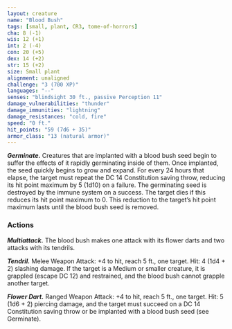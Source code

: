 ```yaml
---
layout: creature
name: "Blood Bush"
tags: [small, plant, CR3, tome-of-horrors]
cha: 8 (-1)
wis: 12 (+1)
int: 2 (-4)
con: 20 (+5)
dex: 14 (+2)
str: 15 (+2)
size: Small plant
alignment: unaligned
challenge: "3 (700 XP)"
languages: "--"
senses: "blindsight 30 ft., passive Perception 11"
damage_vulnerabilities: "thunder"
damage_immunities: "lightning"
damage_resistances: "cold, fire"
speed: "0 ft."
hit_points: "59 (7d6 + 35)"
armor_class: "13 (natural armor)"
---
```


***Germinate.*** Creatures that are implanted with a blood bush seed begin to suffer
the effects of it rapidly germinating inside of them. Once implanted, the
seed quickly begins to grow and expand. For every 24 hours that elapse,
the target must repeat the DC 14 Constitution saving throw, reducing
its hit point maximum by 5 (1d10) on a failure. The germinating seed
is destroyed by the immune system on a success. The target dies if this
reduces its hit point maximum to 0. This reduction to the target’s hit point
maximum lasts until the blood bush seed is removed.

### Actions

***Multiattack.*** The blood bush makes one attack with its flower darts and
two attacks with its tendrils.

***Tendril.*** Melee Weapon Attack: +4 to hit, reach 5 ft., one target. Hit: 4
(1d4 + 2) slashing damage. If the target is a Medium or smaller creature,
it is grappled (escape DC 12) and restrained, and the blood bush cannot
grapple another target.

***Flower Dart.*** Ranged Weapon Attack: +4 to hit, reach 5 ft., one target.
Hit: 5 (1d6 + 2) piercing damage, and the target must succeed on a DC
14 Constitution saving throw or be implanted with a blood bush seed (see
Germinate).
